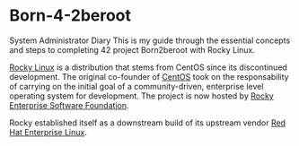 # Born-4-2beroot
System Administrator Diary
This is my guide through the essential concepts and steps to completing 42 project Born2beroot with Rocky Linux.

<a href="https://rockylinux.org/">Rocky Linux</a> is a distribution that stems from CentOS since its discontinued development. The original co-founder of <a href="https://en.wikipedia.org/wiki/CentOS">CentOS</a> took on the responsability of carrying on the initial goal of a community-driven, enterprise level operating system for development. The project is now hosted by <a href="https://www.resf.org/about">Rocky Enterprise Software Foundation</a>.

Rocky established itself as a downstream build of its upstream vendor <a href="https://en.wikipedia.org/wiki/Red_Hat_Enterprise_Linux">Red Hat Enterprise Linux</a>.
